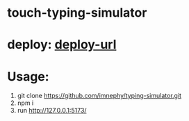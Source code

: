 # touch-typing-simulator
# deploy: [deploy-url](https://develop--starlit-cactus-0857c3.netlify.app/)
# Usage:
1. git clone https://github.com/imnephy/typing-simulator.git
2. npm i
3. run http://127.0.0.1:5173/
